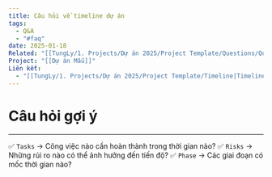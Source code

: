 ```yaml
---
title: Câu hỏi về timeline dự án
tags:
  - Q&A
  - "#faq"
date: 2025-01-18
Related: "[[TungLy/1. Projects/Dự án 2025/Project Template/Questions/Question]]"
Project: "[[Dự án Mẫu]]"
Liên kết:
  - "[[TungLy/1. Projects/Dự án 2025/Project Template/Timeline|Timeline]]"
---
```

# Câu hỏi gợi ý
---
✅ `Tasks` → Công việc nào cần hoàn thành trong thời gian nào?
✅ `Risks` → Những rủi ro nào có thể ảnh hưởng đến tiến độ?
✅ `Phase` → Các giai đoạn có mốc thời gian nào?
